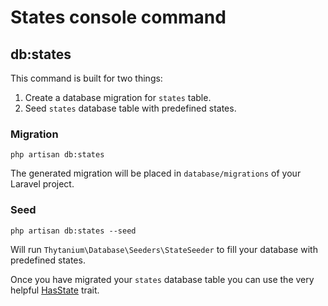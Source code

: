 # States console command
## db:states

This command is built for two things:
1. Create a database migration for `states` table.
2. Seed `states` database table with predefined states.

### Migration

`php artisan db:states`

The generated migration will be placed in `database/migrations` of your Laravel project.

### Seed

`php artisan db:states --seed`

Will run `Thytanium\Database\Seeders\StateSeeder` to fill your database with predefined states.

Once you have migrated your `states` database table you can use the very helpful [HasState](../Traits/HasState.md) trait.